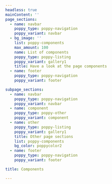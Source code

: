 ```yaml
---
headless: true
mainContent: ''
page_sections:
  - name: navbar
    poppy_type: poppy-navigation
    poppy_variant: navbar
  - bg_image: ''
    list: poppy-components
    max_amount: 100
    name: List of components
    poppy_type: poppy-listing
    poppy_variant: gallery1
    title: Have a look at the page components
  - name: footer
    poppy_type: poppy-navigation
    poppy_variant: footer

subpage_sections:
  - name: navbar
    poppy_type: poppy-navigation
    poppy_variant: navbar
  - name: component
    poppy_type: poppy-other
    poppy_variant: component
  - name: other
    poppy_type: poppy-listing
    poppy_variant: gallery1
    title: Other page sections
    list: poppy-components
    bg_color: poppycolor2
  - name: footer
    poppy_type: poppy-navigation
    poppy_variant: footer

title: Components

---
```

